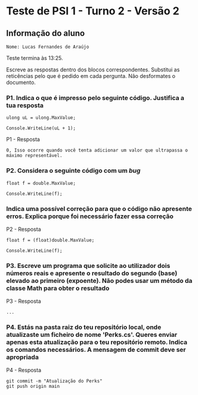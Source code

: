 # Teste de PSI 1 - Turno 2 - Versão 2

## Informação do aluno

    Nome: Lucas Fernandes de Araújo

Teste termina às 13:25.

Escreve as respostas dentro dos blocos correspondentes.
Substitui as reticências pelo que é pedido em cada pergunta.
Não desformates o documento.

### P1. Indica o que é impresso pelo seguinte código. Justifica a tua resposta

    ulong uL = ulong.MaxValue;

    Console.WriteLine(uL + 1);

P1 - Resposta

    0, Isso ocorre quando você tenta adicionar um valor que ultrapassa o máximo representável.

### P2. Considera o seguinte código com um *bug*

    float f = double.MaxValue;

    Console.WriteLine(f);

### Indica uma possível correção para que o código não apresente erros. Explica porque foi necessário fazer essa correção

P2 - Resposta

    float f = (float)double.MaxValue;

    Console.WriteLine(f); 

### P3. Escreve um programa que solicite ao utilizador dois números reais e apresente o resultado do segundo (base) elevado ao primeiro (expoente). Não podes usar um método da classe Math para obter o resultado

P3 - Resposta

    ...

### P4. Estás na pasta raiz do teu repositório local, onde atualizaste um ficheiro de nome 'Perks.cs'. Queres enviar **apenas** esta atualização para o teu repositório remoto. Indica os comandos necessários. A mensagem de commit deve ser apropriada

P4 - Resposta

    git commit -m "Atualização do Perks" 
    git push origin main 

